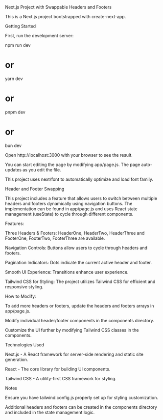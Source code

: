 Next.js Project with Swappable Headers and Footers

This is a Next.js project bootstrapped with create-next-app.

Getting Started

First, run the development server:

npm run dev

# or

yarn dev

# or

pnpm dev

# or

bun dev

Open http://localhost:3000 with your browser to see the result.

You can start editing the page by modifying app/page.js. The page auto-updates as you edit the file.

This project uses next/font to automatically optimize and load font family.

Header and Footer Swapping

This project includes a feature that allows users to switch between multiple headers and footers dynamically using navigation buttons. The implementation can be found in app/page.js and uses React state management (useState) to cycle through different components.

Features:

Three Headers & Footers: HeaderOne, HeaderTwo, HeaderThree and FooterOne, FooterTwo, FooterThree are available.

Navigation Controls: Buttons allow users to cycle through headers and footers.

Pagination Indicators: Dots indicate the current active header and footer.

Smooth UI Experience: Transitions enhance user experience.

Tailwind CSS for Styling: The project utilizes Tailwind CSS for efficient and responsive styling.

How to Modify:

To add more headers or footers, update the headers and footers arrays in app/page.js.

Modify individual header/footer components in the components directory.

Customize the UI further by modifying Tailwind CSS classes in the components.

Technologies Used

Next.js - A React framework for server-side rendering and static site generation.

React - The core library for building UI components.

Tailwind CSS - A utility-first CSS framework for styling.

Notes

Ensure you have tailwind.config.js properly set up for styling customization.

Additional headers and footers can be created in the components directory and included in the state management logic.
